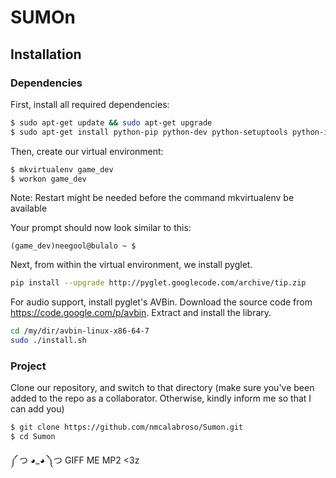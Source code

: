 # SUMOn

## Installation

### Dependencies

First, install all required dependencies:
```bash
$ sudo apt-get update && sudo apt-get upgrade
$ sudo apt-get install python-pip python-dev python-setuptools python-imaging build-essential python-virtualenv virtualenvwrapper libpq-dev
```

Then, create our virtual environment:
```bash
$ mkvirtualenv game_dev
$ workon game_dev
```
Note: Restart might be needed before the command mkvirtualenv be available

Your prompt should now look similar to this:
```
(game_dev)neegool@bulalo ~ $
```

Next, from within the virtual environment, we install pyglet.
```bash
pip install --upgrade http://pyglet.googlecode.com/archive/tip.zip
```

For audio support, install pyglet's AVBin.
Download the source code from https://code.google.com/p/avbin.
Extract and install the library.
```bash
cd /my/dir/avbin-linux-x86-64-7
sudo ./install.sh
```

### Project

Clone our repository, and switch to that directory (make sure you've been added to the repo as a collaborator. Otherwise, kindly inform me so that I can add you)
```bash
$ git clone https://github.com/nmcalabroso/Sumon.git
$ cd Sumon
```
༼ つ ◕_◕ ༽つ GIFF ME MP2 <3z
